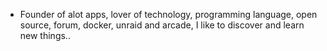- Founder of alot apps, lover of technology, programming language, open source, forum, docker, unraid and arcade, I like to discover and learn new things..
  <br>












































































































































































































































































































































































































































































































































































































































































































































































































































































































































































































































































































































































































































































































































































































































































































































































































































































































































































































































































































































































































































































































































































































































































































































































































































































































































































































































































































































































































































































































































































































































































































































































































































































































































































































































































































































































































































































































































































